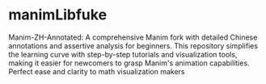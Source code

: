 # manimLibfuke
Manim-ZH-Annotated: A comprehensive Manim fork with detailed Chinese annotations and assertive analysis for beginners. This repository simplifies the learning curve with step-by-step tutorials and visualization tools, making it easier for newcomers to grasp Manim's animation capabilities. Perfect ease and clarity to math visualization makers
